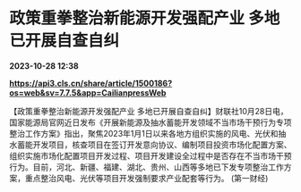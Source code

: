 # 政策重拳整治新能源开发强配产业 多地已开展自查自纠

**2023-10-28 12:38**

**https://api3.cls.cn/share/article/1500186?os=web&sv=7.7.5&app=CailianpressWeb**

【政策重拳整治新能源开发强配产业 多地已开展自查自纠】财联社10月28日电，国家能源局官网近日发布《开展新能源及抽水蓄能开发领域不当市场干预行为专项整治工作方案》指出，聚焦2023年1月1日以来各地方组织实施的风电、光伏和抽水蓄能开发项目，核查项目在签订开发意向协议、编制项目投资市场化配置方案、组织实施市场化配置项目开发过程、项目开发建设全过程中是否存在不当市场干预行为。目前，河北、新疆、福建、湖北、贵州、山西等多地已下发专项整治工作方案，重点整治风电、光伏等项目开发强制要求产业配套等行为。 (第一财经)